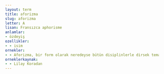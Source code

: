 ```yaml
---
layout: term
title: aforizma
slug: aforizma
letter: A
lisan: Fransızca aphorisme
anlamlar:
- özdeyiş
ozellikler:
- - isim
ornekler:
- - Aforizma, bir form olarak neredeyse bütün disiplinlerle dirsek temasındadır.
orneklerkaynak:
- - Lilay Koradan
---
```

